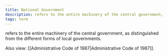 ```yaml
---
title: National Government
description: refers to the entire machinery of the central government, as distinguished from the different forms of local governments.
tags: term
---
```


refers to the entire machinery of the central government, as distinguished from the different forms of local governments.

Also view: [[Administrative Code of 1987|Administrative Code of 1987]].
